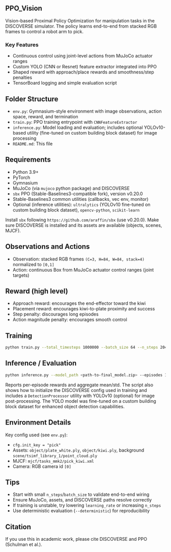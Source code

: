 ## PPO_Vision

Vision-based Proximal Policy Optimization for manipulation tasks in the DISCOVERSE simulator. The policy learns end-to-end from stacked RGB frames to control a robot arm to pick.

### Key Features

- Continuous control using joint-level actions from MuJoCo actuator ranges
- Custom YOLO (CNN or Resnet) feature extractor integrated into PPO
- Shaped reward with approach/place rewards and smoothness/step penalties
- TensorBoard logging and simple evaluation script

## Folder Structure
- `env.py`: Gymnasium-style environment with image observations, action space, reward, and termination
- `train.py`: PPO training entrypoint with `CNNFeatureExtractor`
- `inference.py`: Model loading and evaluation; includes optional YOLOv10-based utility (fine-tuned on custom building block dataset) for image processing
- `README.md`: This file

## Requirements
- Python 3.9+
- PyTorch
- Gymnasium
- MuJoCo (via `mujoco` python package) and DISCOVERSE
- `sbx` PPO (Stable-Baselines3-compatible fork), version v0.20.0
- Stable-Baselines3 common utilities (callbacks, vec env, monitor)
- Optional (inference utilities): `ultralytics` (YOLOv10 fine-tuned on custom building block dataset), `opencv-python`, `scikit-learn`

Install `sbx` following `https://github.com/araffin/sbx` (use v0.20.0). Make sure DISCOVERSE is installed and its assets are available (objects, scenes, MJCF).

## Observations and Actions
- Observation: stacked RGB frames `(C=3, H=84, W=84, stack=4)` normalized to `[0,1]`
- Action: continuous Box from MuJoCo actuator control ranges (joint targets)

## Reward (high level)
- Approach reward: encourages the end-effector toward the kiwi
- Placement reward: encourages kiwi-to-plate proximity and success
- Step penalty: discourages long episodes
- Action magnitude penalty: encourages smooth control

## Training

```bash
python train.py --total_timesteps 1000000 --batch_size 64 --n_steps 2048 --learning_rate 3e-4 --seed 42 --render
```


## Inference / Evaluation

```bash
python inference.py --model_path <path-to-final_model.zip> --episodes 10 --deterministic --render
```

Reports per-episode rewards and aggregate mean/std. The script also shows how to initialize the DISCOVERSE config used in training and includes a `DetectionProcessor` utility with YOLOv10 (optional) for image post-processing. The YOLO model was fine-tuned on a custom building block dataset for enhanced object detection capabilities.

## Environment Details
Key config used (see `env.py`):
- `cfg.init_key = "pick"`
- Assets: `object/plate_white.ply`, `object/kiwi.ply`, background `scene/tsimf_library_1/point_cloud.ply`
- MJCF: `mjcf/tasks_mmk2/pick_kiwi.xml`
- Camera: RGB camera id `[0]`


## Tips
- Start with small `n_steps`/`batch_size` to validate end-to-end wiring
- Ensure MuJoCo, assets, and DISCOVERSE paths resolve correctly
- If training is unstable, try lowering `learning_rate` or increasing `n_steps`
- Use deterministic evaluation (`--deterministic`) for reproducibility

## Citation
If you use this in academic work, please cite DISCOVERSE and PPO (Schulman et al.).
